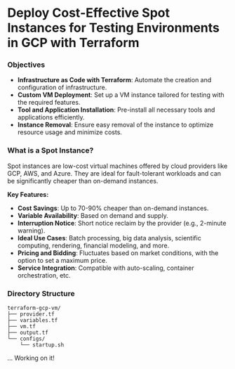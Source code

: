 # Deploy Cost-Effective Spot Instances for Testing Environments in GCP with Terraform

### Objectives

- **Infrastructure as Code with Terraform**: Automate the creation and configuration of infrastructure.
- **Custom VM Deployment**: Set up a VM instance tailored for testing with the required features.
- **Tool and Application Installation**: Pre-install all necessary tools and applications efficiently.
- **Instance Removal**: Ensure easy removal of the instance to optimize resource usage and minimize costs.

### What is a Spot Instance?

Spot instances are low-cost virtual machines offered by cloud providers like GCP, AWS, and Azure. They are ideal for fault-tolerant workloads and can be significantly cheaper than on-demand instances.

**Key Features:**
- **Cost Savings**: Up to 70-90% cheaper than on-demand instances.
- **Variable Availability**: Based on demand and supply.
- **Interruption Notice**: Short notice reclaim by the provider (e.g., 2-minute warning).
- **Ideal Use Cases**: Batch processing, big data analysis, scientific computing, rendering, financial modeling, and more.
- **Pricing and Bidding**: Fluctuates based on market conditions, with the option to set a maximum price.
- **Service Integration**: Compatible with auto-scaling, container orchestration, etc.

### Directory Structure

```plaintext
terraform-gcp-vm/
├── provider.tf
├── variables.tf
├── vm.tf
├── output.tf
└── configs/
    └── startup.sh
```

... Working on it!
